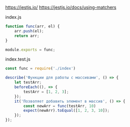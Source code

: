 https://jestjs.io/
https://jestjs.io/docs/using-matchers




index.js

```js
function func(arr, el) {
    arr.push(el);
    return arr;
}

module.exports = func;
```


index.test.js

```js
const func = require('./index')

describe('Функции для работы с массивами', () => {
    let testArr;
    beforeEach((), => {
        testArr = [1, 2, 3];
    });
    it('Позволяет добавить элемент в массив', () => {
        const newArr = func(testArr, 10)
        expect(newArr).toEqual([1, 2, 3, 10]);
    });
});

```